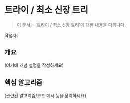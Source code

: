 # 트라이 / 최소 신장 트리

> 이 문서는 '트라이 / 최소 신장 트리'에 대한 내용을 다룹니다.

작성자: 

## 개요

(여기에 개념 설명을 작성하세요)

## 핵심 알고리즘

(관련된 알고리즘/코드 예시 등을 정리하세요)
